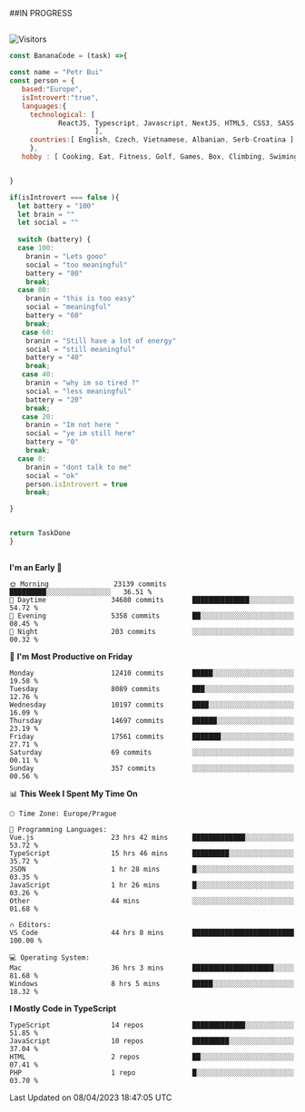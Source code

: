 ##IN PROGRESS
##
![Visitors](https://komarev.com/ghpvc/?username=petrbui&style=for-the-badge&label=Visitors+👀)
```Javascript
const BananaCode = (task) =>{

const name = "Petr Bui"
const person = {
   based:"Europe",
   isIntrovert:"true",
   languages:{
     technological: [ 
            ReactJS, Typescript, Javascript, NextJS, HTML5, CSS3, SASS, Redux, Node, Storybook, Styled-Component
                     ],
     countries:[ English, Czech, Vietnamese, Albanian, Serb-Croatina ]
     },
   hobby : [ Cooking, Eat, Fitness, Golf, Games, Box, Climbing, Swiming],


}

if(isIntrovert === false ){
  let battery = "100"
  let brain = ""
  let social = ""
  
  switch (battery) {
  case 100:
    branin = "Lets gooo"
    social = "too meaningful"
    battery = "80"
    break;
  case 80:
    branin = "this is too easy"
    social = "meaningful"
    battery = "60"
    break;
   case 60:
    branin = "Still have a lot of energy"
    social = "still meaningful"
    battery = "40"
    break;
   case 40:
    branin = "why im so tired ?"
    social = "less meaningful"
    battery = "20"
    break;
   case 20:
    branin = "Im not here "
    social = "ye im still here"
    battery = "0"
    break;
  case 0:
    branin = "dont talk to me"
    social = "ok"
    person.isIntrovert = true
    break;

}


return TaskDone
}
```



##
<!--
[![My GitHub stats](https://github-readme-stats.vercel.app/api?username=petrbui&theme=github_dark)](https://github.com/anuraghazra/github-readme-stats)

[![My wakatime stats](https://github-readme-stats.vercel.app/api/wakatime?username=petrbui&theme=github_dark)](https://github.com/anuraghazra/github-readme-stats)
-->
<!--START_SECTION:waka-->
**I'm an Early 🐤** 

```text
🌞 Morning                23139 commits       █████████░░░░░░░░░░░░░░░░   36.51 % 
🌆 Daytime                34680 commits       ██████████████░░░░░░░░░░░   54.72 % 
🌃 Evening                5358 commits        ██░░░░░░░░░░░░░░░░░░░░░░░   08.45 % 
🌙 Night                  203 commits         ░░░░░░░░░░░░░░░░░░░░░░░░░   00.32 % 
```
📅 **I'm Most Productive on Friday** 

```text
Monday                   12410 commits       █████░░░░░░░░░░░░░░░░░░░░   19.58 % 
Tuesday                  8089 commits        ███░░░░░░░░░░░░░░░░░░░░░░   12.76 % 
Wednesday                10197 commits       ████░░░░░░░░░░░░░░░░░░░░░   16.09 % 
Thursday                 14697 commits       ██████░░░░░░░░░░░░░░░░░░░   23.19 % 
Friday                   17561 commits       ███████░░░░░░░░░░░░░░░░░░   27.71 % 
Saturday                 69 commits          ░░░░░░░░░░░░░░░░░░░░░░░░░   00.11 % 
Sunday                   357 commits         ░░░░░░░░░░░░░░░░░░░░░░░░░   00.56 % 
```


📊 **This Week I Spent My Time On** 

```text
🕑︎ Time Zone: Europe/Prague

💬 Programming Languages: 
Vue.js                   23 hrs 42 mins      █████████████░░░░░░░░░░░░   53.72 % 
TypeScript               15 hrs 46 mins      █████████░░░░░░░░░░░░░░░░   35.72 % 
JSON                     1 hr 28 mins        █░░░░░░░░░░░░░░░░░░░░░░░░   03.35 % 
JavaScript               1 hr 26 mins        █░░░░░░░░░░░░░░░░░░░░░░░░   03.26 % 
Other                    44 mins             ░░░░░░░░░░░░░░░░░░░░░░░░░   01.68 % 

🔥 Editors: 
VS Code                  44 hrs 8 mins       █████████████████████████   100.00 % 

💻 Operating System: 
Mac                      36 hrs 3 mins       ████████████████████░░░░░   81.68 % 
Windows                  8 hrs 5 mins        █████░░░░░░░░░░░░░░░░░░░░   18.32 % 
```

**I Mostly Code in TypeScript** 

```text
TypeScript               14 repos            █████████████░░░░░░░░░░░░   51.85 % 
JavaScript               10 repos            █████████░░░░░░░░░░░░░░░░   37.04 % 
HTML                     2 repos             ██░░░░░░░░░░░░░░░░░░░░░░░   07.41 % 
PHP                      1 repo              █░░░░░░░░░░░░░░░░░░░░░░░░   03.70 % 
```




 Last Updated on 08/04/2023 18:47:05 UTC
<!--END_SECTION:waka-->
